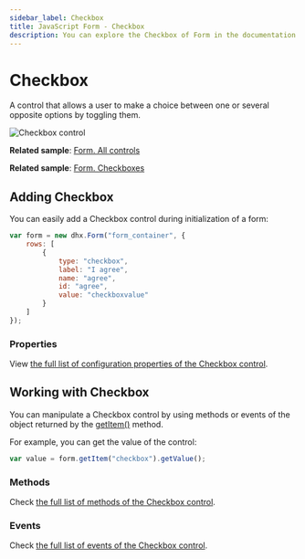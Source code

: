 ```yaml
---
sidebar_label: Checkbox
title: JavaScript Form - Checkbox 
description: You can explore the Checkbox of Form in the documentation of the DHTMLX JavaScript UI library. Browse developer guides and API reference, try out code examples and live demos, and download a free 30-day evaluation version of DHTMLX Suite 7.
---
```


# Checkbox

A control that allows a user to make a choice between one or several opposite options by toggling them.

![Checkbox control](../assets/form/form_checkbox.png)

**Related sample**: [Form. All controls](https://snippet.dhtmlx.com/ikyyekxq)

**Related sample**: [Form. Checkboxes](https://snippet.dhtmlx.com/scs712zl)

## Adding Checkbox

You can easily add a Checkbox control during initialization of a form:

~~~js
var form = new dhx.Form("form_container", {
    rows: [
		{	
			type: "checkbox",
            label: "I agree",
            name: "agree",
            id: "agree",
            value: "checkboxvalue"
		}
    ]
});
~~~

### Properties

View [the full list of configuration properties of the Checkbox control](form/api/checkbox/api_checkbox_properties.md).

## Working with Checkbox

You can manipulate a Checkbox control by using methods or events of the object returned by the [getItem()](form/api/form_getitem_method.md) method.

For example, you can get the value of the control:

~~~js
var value = form.getItem("checkbox").getValue();
~~~

### Methods

Check [the full list of methods of the Checkbox control](form/api/api_overview.md#checkbox-methods).

### Events

Check [the full list of events of the Checkbox control](form/api/api_overview.md#checkbox-events).
